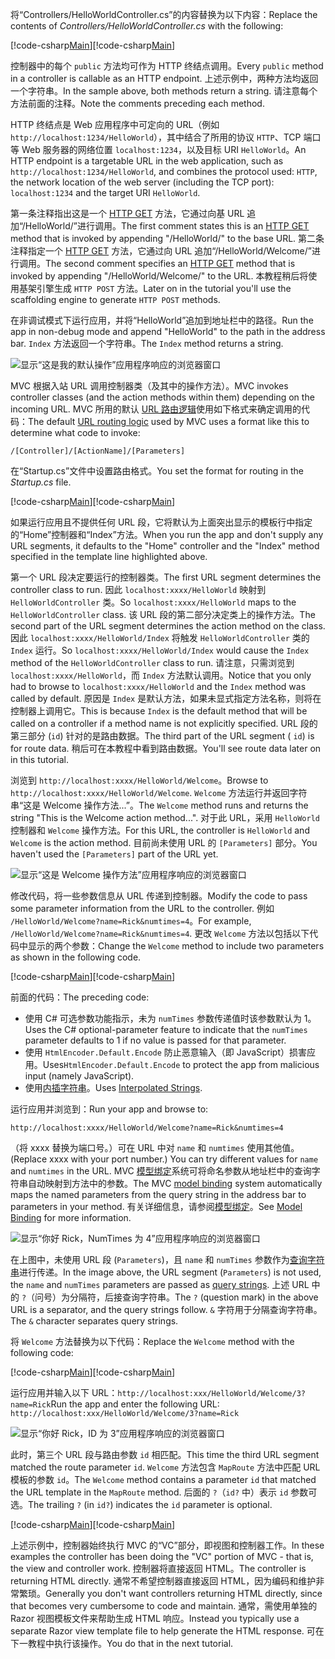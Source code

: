 <span data-ttu-id="f00c6-101">将“Controllers/HelloWorldController.cs”的内容替换为以下内容：</span><span class="sxs-lookup"><span data-stu-id="f00c6-101">Replace the contents of *Controllers/HelloWorldController.cs* with the following:</span></span>

<span data-ttu-id="f00c6-102">[!code-csharp[Main](../../tutorials/first-mvc-app/start-mvc/sample/MvcMovie/Controllers/HelloWorldController.cs?name=snippet_1)]</span><span class="sxs-lookup"><span data-stu-id="f00c6-102">[!code-csharp[Main](../../tutorials/first-mvc-app/start-mvc/sample/MvcMovie/Controllers/HelloWorldController.cs?name=snippet_1)]</span></span>

<span data-ttu-id="f00c6-103">控制器中的每个 `public` 方法均可作为 HTTP 终结点调用。</span><span class="sxs-lookup"><span data-stu-id="f00c6-103">Every `public` method in a controller is callable as an HTTP endpoint.</span></span> <span data-ttu-id="f00c6-104">上述示例中，两种方法均返回一个字符串。</span><span class="sxs-lookup"><span data-stu-id="f00c6-104">In the sample above, both methods return a string.</span></span>  <span data-ttu-id="f00c6-105">请注意每个方法前面的注释。</span><span class="sxs-lookup"><span data-stu-id="f00c6-105">Note the comments preceding each method.</span></span>

<span data-ttu-id="f00c6-106">HTTP 终结点是 Web 应用程序中可定向的 URL（例如 `http://localhost:1234/HelloWorld`），其中结合了所用的协议 `HTTP`、TCP 端口等 Web 服务器的网络位置 `localhost:1234`，以及目标 URI `HelloWorld`。</span><span class="sxs-lookup"><span data-stu-id="f00c6-106">An HTTP endpoint is a targetable URL in the web application, such as `http://localhost:1234/HelloWorld`, and combines the protocol used: `HTTP`, the network location of the web server (including the TCP port): `localhost:1234` and the target URI `HelloWorld`.</span></span>

<span data-ttu-id="f00c6-107">第一条注释指出这是一个 [HTTP GET](http://www.w3schools.com/tags/ref_httpmethods.asp) 方法，它通过向基 URL 追加“/HelloWorld/”进行调用。</span><span class="sxs-lookup"><span data-stu-id="f00c6-107">The first comment states this is an [HTTP GET](http://www.w3schools.com/tags/ref_httpmethods.asp) method that is invoked by appending "/HelloWorld/" to the base URL.</span></span> <span data-ttu-id="f00c6-108">第二条注释指定一个 [HTTP GET](http://www.w3.org/Protocols/rfc2616/rfc2616-sec9.html) 方法，它通过向 URL 追加“/HelloWorld/Welcome/”进行调用。</span><span class="sxs-lookup"><span data-stu-id="f00c6-108">The second comment specifies an [HTTP GET](http://www.w3.org/Protocols/rfc2616/rfc2616-sec9.html) method that is invoked by appending "/HelloWorld/Welcome/" to the URL.</span></span> <span data-ttu-id="f00c6-109">本教程稍后将使用基架引擎生成 `HTTP POST` 方法。</span><span class="sxs-lookup"><span data-stu-id="f00c6-109">Later on in the tutorial you'll use the scaffolding engine to generate `HTTP POST` methods.</span></span>

<span data-ttu-id="f00c6-110">在非调试模式下运行应用，并将“HelloWorld”追加到地址栏中的路径。</span><span class="sxs-lookup"><span data-stu-id="f00c6-110">Run the app in non-debug mode and append "HelloWorld" to the path in the address bar.</span></span> <span data-ttu-id="f00c6-111">`Index` 方法返回一个字符串。</span><span class="sxs-lookup"><span data-stu-id="f00c6-111">The `Index` method returns a string.</span></span>

![显示“这是我的默认操作”应用程序响应的浏览器窗口](../../tutorials/first-mvc-app/adding-controller/_static/hell1.png)

<span data-ttu-id="f00c6-113">MVC 根据入站 URL 调用控制器类（及其中的操作方法）。</span><span class="sxs-lookup"><span data-stu-id="f00c6-113">MVC invokes controller classes (and the action methods within them) depending on the incoming URL.</span></span> <span data-ttu-id="f00c6-114">MVC 所用的默认 [URL 路由逻辑](../../mvc/controllers/routing.md)使用如下格式来确定调用的代码：</span><span class="sxs-lookup"><span data-stu-id="f00c6-114">The default [URL routing logic](../../mvc/controllers/routing.md) used by MVC uses a format like this to determine what code to invoke:</span></span>

`/[Controller]/[ActionName]/[Parameters]`

<span data-ttu-id="f00c6-115">在“Startup.cs”文件中设置路由格式。</span><span class="sxs-lookup"><span data-stu-id="f00c6-115">You set the format for routing in the *Startup.cs* file.</span></span>

<span data-ttu-id="f00c6-116">[!code-csharp[Main](../../tutorials/first-mvc-app/start-mvc/sample/MvcMovie/Startup.cs?name=snippet_1&highlight=5)]</span><span class="sxs-lookup"><span data-stu-id="f00c6-116">[!code-csharp[Main](../../tutorials/first-mvc-app/start-mvc/sample/MvcMovie/Startup.cs?name=snippet_1&highlight=5)]</span></span>

<span data-ttu-id="f00c6-117">如果运行应用且不提供任何 URL 段，它将默认为上面突出显示的模板行中指定的“Home”控制器和“Index”方法。</span><span class="sxs-lookup"><span data-stu-id="f00c6-117">When you run the app and don't supply any URL segments, it defaults to the "Home" controller and the "Index" method specified in the template line highlighted above.</span></span>

<span data-ttu-id="f00c6-118">第一个 URL 段决定要运行的控制器类。</span><span class="sxs-lookup"><span data-stu-id="f00c6-118">The first URL segment determines the controller class to run.</span></span> <span data-ttu-id="f00c6-119">因此 `localhost:xxxx/HelloWorld` 映射到 `HelloWorldController` 类。</span><span class="sxs-lookup"><span data-stu-id="f00c6-119">So `localhost:xxxx/HelloWorld` maps to the `HelloWorldController` class.</span></span> <span data-ttu-id="f00c6-120">该 URL 段的第二部分决定类上的操作方法。</span><span class="sxs-lookup"><span data-stu-id="f00c6-120">The second part of the URL segment determines the action method on the class.</span></span> <span data-ttu-id="f00c6-121">因此 `localhost:xxxx/HelloWorld/Index` 将触发 `HelloWorldController` 类的 `Index` 运行。</span><span class="sxs-lookup"><span data-stu-id="f00c6-121">So `localhost:xxxx/HelloWorld/Index` would cause the `Index` method of the `HelloWorldController` class to run.</span></span> <span data-ttu-id="f00c6-122">请注意，只需浏览到 `localhost:xxxx/HelloWorld`，而 `Index` 方法默认调用。</span><span class="sxs-lookup"><span data-stu-id="f00c6-122">Notice that you only had to browse to `localhost:xxxx/HelloWorld` and the `Index` method was called by default.</span></span> <span data-ttu-id="f00c6-123">原因是 `Index` 是默认方法，如果未显式指定方法名称，则将在控制器上调用它。</span><span class="sxs-lookup"><span data-stu-id="f00c6-123">This is because `Index` is the default method that will be called on a controller if a method name is not explicitly specified.</span></span> <span data-ttu-id="f00c6-124">URL 段的第三部分 (`id`) 针对的是路由数据。</span><span class="sxs-lookup"><span data-stu-id="f00c6-124">The third part of the URL segment ( `id`) is for route data.</span></span> <span data-ttu-id="f00c6-125">稍后可在本教程中看到路由数据。</span><span class="sxs-lookup"><span data-stu-id="f00c6-125">You'll see route data later on in this tutorial.</span></span>

<span data-ttu-id="f00c6-126">浏览到 `http://localhost:xxxx/HelloWorld/Welcome`。</span><span class="sxs-lookup"><span data-stu-id="f00c6-126">Browse to `http://localhost:xxxx/HelloWorld/Welcome`.</span></span> <span data-ttu-id="f00c6-127">`Welcome` 方法运行并返回字符串“这是 Welcome 操作方法...”。</span><span class="sxs-lookup"><span data-stu-id="f00c6-127">The `Welcome` method runs and returns the string "This is the Welcome action method...".</span></span> <span data-ttu-id="f00c6-128">对于此 URL，采用 `HelloWorld` 控制器和 `Welcome` 操作方法。</span><span class="sxs-lookup"><span data-stu-id="f00c6-128">For this URL, the controller is `HelloWorld` and `Welcome` is the action method.</span></span> <span data-ttu-id="f00c6-129">目前尚未使用 URL 的 `[Parameters]` 部分。</span><span class="sxs-lookup"><span data-stu-id="f00c6-129">You haven't used the `[Parameters]` part of the URL yet.</span></span>

![显示“这是 Welcome 操作方法”应用程序响应的浏览器窗口](../../tutorials/first-mvc-app/adding-controller/_static/welcome.png)

<span data-ttu-id="f00c6-131">修改代码，将一些参数信息从 URL 传递到控制器。</span><span class="sxs-lookup"><span data-stu-id="f00c6-131">Modify the code to pass some parameter information from the URL to the controller.</span></span> <span data-ttu-id="f00c6-132">例如 `/HelloWorld/Welcome?name=Rick&numtimes=4`。</span><span class="sxs-lookup"><span data-stu-id="f00c6-132">For example, `/HelloWorld/Welcome?name=Rick&numtimes=4`.</span></span> <span data-ttu-id="f00c6-133">更改 `Welcome` 方法以包括以下代码中显示的两个参数：</span><span class="sxs-lookup"><span data-stu-id="f00c6-133">Change the `Welcome` method to include two parameters as shown in the following code.</span></span> 

<span data-ttu-id="f00c6-134">[!code-csharp[Main](../../tutorials/first-mvc-app/start-mvc/sample/MvcMovie/Controllers/HelloWorldController.cs?name=snippet_2)]</span><span class="sxs-lookup"><span data-stu-id="f00c6-134">[!code-csharp[Main](../../tutorials/first-mvc-app/start-mvc/sample/MvcMovie/Controllers/HelloWorldController.cs?name=snippet_2)]</span></span>

<span data-ttu-id="f00c6-135">前面的代码：</span><span class="sxs-lookup"><span data-stu-id="f00c6-135">The preceding code:</span></span>

* <span data-ttu-id="f00c6-136">使用 C# 可选参数功能指示，未为 `numTimes` 参数传递值时该参数默认为 1。</span><span class="sxs-lookup"><span data-stu-id="f00c6-136">Uses the C# optional-parameter feature to indicate that the `numTimes` parameter defaults to 1 if no value is passed for that parameter.</span></span>
* <span data-ttu-id="f00c6-137">使用 `HtmlEncoder.Default.Encode` 防止恶意输入（即 JavaScript）损害应用。</span><span class="sxs-lookup"><span data-stu-id="f00c6-137">Uses`HtmlEncoder.Default.Encode` to protect the app from malicious input (namely JavaScript).</span></span> 
* <span data-ttu-id="f00c6-138">使用[内插字符串](https://docs.microsoft.com/dotnet/articles/csharp/language-reference/keywords/interpolated-strings)。</span><span class="sxs-lookup"><span data-stu-id="f00c6-138">Uses [Interpolated Strings](https://docs.microsoft.com/dotnet/articles/csharp/language-reference/keywords/interpolated-strings).</span></span>

<span data-ttu-id="f00c6-139">运行应用并浏览到：</span><span class="sxs-lookup"><span data-stu-id="f00c6-139">Run your app and browse to:</span></span>

   `http://localhost:xxxx/HelloWorld/Welcome?name=Rick&numtimes=4`

<span data-ttu-id="f00c6-140">（将 xxxx 替换为端口号。）可在 URL 中对 `name` 和 `numtimes` 使用其他值。</span><span class="sxs-lookup"><span data-stu-id="f00c6-140">(Replace xxxx with your port number.) You can try different values for `name` and `numtimes` in  the URL.</span></span> <span data-ttu-id="f00c6-141">MVC [模型绑定](../../mvc/models/model-binding.md)系统可将命名参数从地址栏中的查询字符串自动映射到方法中的参数。</span><span class="sxs-lookup"><span data-stu-id="f00c6-141">The MVC [model binding](../../mvc/models/model-binding.md) system automatically maps the named parameters from  the query string in the address bar to parameters in your method.</span></span> <span data-ttu-id="f00c6-142">有关详细信息，请参阅[模型绑定](../../mvc/models/model-binding.md)。</span><span class="sxs-lookup"><span data-stu-id="f00c6-142">See [Model Binding](../../mvc/models/model-binding.md) for more information.</span></span>

![显示“你好 Rick，NumTimes 为 4”应用程序响应的浏览器窗口](../../tutorials/first-mvc-app/adding-controller/_static/rick4.png)

<span data-ttu-id="f00c6-144">在上图中，未使用 URL 段 (`Parameters`)，且 `name` 和 `numTimes` 参数作为[查询字符串](http://en.wikipedia.org/wiki/Query_string)进行传递。</span><span class="sxs-lookup"><span data-stu-id="f00c6-144">In the image above, the URL segment (`Parameters`) is not used, the `name` and `numTimes` parameters are passed as [query strings](http://en.wikipedia.org/wiki/Query_string).</span></span> <span data-ttu-id="f00c6-145">上述 URL 中的 `?`（问号）为分隔符，后接查询字符串。</span><span class="sxs-lookup"><span data-stu-id="f00c6-145">The `?` (question mark) in the above URL is a separator, and the query strings follow.</span></span> <span data-ttu-id="f00c6-146">`&` 字符用于分隔查询字符串。</span><span class="sxs-lookup"><span data-stu-id="f00c6-146">The `&` character separates query strings.</span></span>

<span data-ttu-id="f00c6-147">将 `Welcome` 方法替换为以下代码：</span><span class="sxs-lookup"><span data-stu-id="f00c6-147">Replace the `Welcome` method with the following code:</span></span>

<span data-ttu-id="f00c6-148">[!code-csharp[Main](../../tutorials/first-mvc-app/start-mvc/sample/MvcMovie/Controllers/HelloWorldController.cs?name=snippet_3)]</span><span class="sxs-lookup"><span data-stu-id="f00c6-148">[!code-csharp[Main](../../tutorials/first-mvc-app/start-mvc/sample/MvcMovie/Controllers/HelloWorldController.cs?name=snippet_3)]</span></span>

<span data-ttu-id="f00c6-149">运行应用并输入以下 URL：`http://localhost:xxx/HelloWorld/Welcome/3?name=Rick`</span><span class="sxs-lookup"><span data-stu-id="f00c6-149">Run the app and enter the following URL:  `http://localhost:xxx/HelloWorld/Welcome/3?name=Rick`</span></span>

![显示“你好 Rick，ID 为 3”应用程序响应的浏览器窗口](../../tutorials/first-mvc-app/adding-controller/_static/rick_routedata.png)

<span data-ttu-id="f00c6-151">此时，第三个 URL 段与路由参数 `id` 相匹配。</span><span class="sxs-lookup"><span data-stu-id="f00c6-151">This time the third URL segment  matched the route parameter `id`.</span></span> <span data-ttu-id="f00c6-152">`Welcome` 方法包含 `MapRoute` 方法中匹配 URL 模板的参数 `id`。</span><span class="sxs-lookup"><span data-stu-id="f00c6-152">The `Welcome`  method contains a parameter  `id` that matched the URL template in the `MapRoute` method.</span></span> <span data-ttu-id="f00c6-153">后面的 `?`（`id?` 中）表示 `id` 参数可选。</span><span class="sxs-lookup"><span data-stu-id="f00c6-153">The trailing `?`  (in `id?`) indicates the `id` parameter is optional.</span></span>

<span data-ttu-id="f00c6-154">[!code-csharp[Main](../../tutorials/first-mvc-app/start-mvc/sample/MvcMovie/Startup.cs?name=snippet_1&highlight=5)]</span><span class="sxs-lookup"><span data-stu-id="f00c6-154">[!code-csharp[Main](../../tutorials/first-mvc-app/start-mvc/sample/MvcMovie/Startup.cs?name=snippet_1&highlight=5)]</span></span>

<span data-ttu-id="f00c6-155">上述示例中，控制器始终执行 MVC 的“VC”部分，即视图和控制器工作。</span><span class="sxs-lookup"><span data-stu-id="f00c6-155">In these examples the controller has been doing the "VC" portion  of MVC - that is, the view and controller work.</span></span> <span data-ttu-id="f00c6-156">控制器将直接返回 HTML。</span><span class="sxs-lookup"><span data-stu-id="f00c6-156">The controller is returning HTML  directly.</span></span> <span data-ttu-id="f00c6-157">通常不希望控制器直接返回 HTML，因为编码和维护非常繁琐。</span><span class="sxs-lookup"><span data-stu-id="f00c6-157">Generally you don't want controllers returning HTML directly, since  that becomes very cumbersome to code and maintain.</span></span> <span data-ttu-id="f00c6-158">通常，需使用单独的 Razor 视图模板文件来帮助生成 HTML 响应。</span><span class="sxs-lookup"><span data-stu-id="f00c6-158">Instead you typically use a separate Razor view template file to help generate the HTML response.</span></span> <span data-ttu-id="f00c6-159">可在下一教程中执行该操作。</span><span class="sxs-lookup"><span data-stu-id="f00c6-159">You do that in the next tutorial.</span></span>
